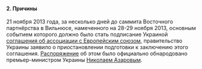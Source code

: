 #### 2. Причины

21 ноября 2013 года, за несколько дней до саммита Восточного партнёрства в Вильнюсе,
намеченного на 28-29 ноября 2013, основным событием которого должно было стать подписание
Украиной [соглашения об ассоциации с Европейским союзом](https://ru.wikipedia.org/wiki/%D0%A1%D0%BE%D0%B3%D0%BB%D0%B0%D1%88%D0%B5%D0%BD%D0%B8%D0%B5_%D0%BE%D0%B1_%D0%B0%D1%81%D1%81%D0%BE%D1%86%D0%B8%D0%B0%D1%86%D0%B8%D0%B8_%D0%BC%D0%B5%D0%B6%D0%B4%D1%83_%D0%A3%D0%BA%D1%80%D0%B0%D0%B8%D0%BD%D0%BE%D0%B9_%D0%B8_%D0%95%D0%B2%D1%80%D0%BE%D0%BF%D0%B5%D0%B9%D1%81%D0%BA%D0%B8%D0%BC_%D1%81%D0%BE%D1%8E%D0%B7%D0%BE%D0%BC#cite_ref-5), правительство Украины заявило о
приостановлении подготовки к заключению этого соглашения. [Распоряжение](https://zakon.rada.gov.ua/laws/show/905-2013-%D1%80#Text) об этом было официально
обнародовано премьер-министром Украины [Николаем Азаровым](https://ru.wikipedia.org/wiki/%D0%90%D0%B7%D0%B0%D1%80%D0%BE%D0%B2,_%D0%9D%D0%B8%D0%BA%D0%BE%D0%BB%D0%B0%D0%B9_%D0%AF%D0%BD%D0%BE%D0%B2%D0%B8%D1%87).

